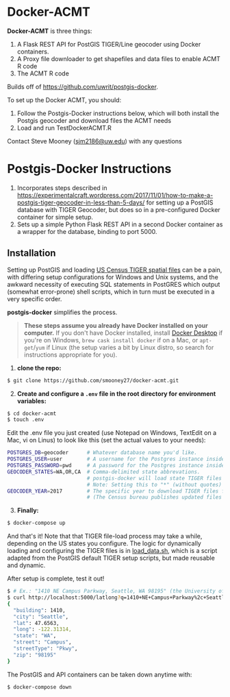 # Docker-ACMT
**Docker-ACMT** is three things:

1) A Flask REST API for PostGIS TIGER/Line geocoder using Docker containers. 
2) A Proxy file downloader to get shapefiles and data files to enable ACMT R code
3) The ACMT R code

Builds off of https://github.com/uwrit/postgis-docker.

To set up the Docker ACMT, you should:

1) Follow the Postgis-Docker instructions below, which will both install the Postgis geocoder and download files the ACMT needs
2) Load and run TestDockerACMT.R

Contact Steve Mooney (sjm2186@uw.edu) with any questions

# Postgis-Docker Instructions

1) Incorporates steps described in https://experimentalcraft.wordpress.com/2017/11/01/how-to-make-a-postgis-tiger-geocoder-in-less-than-5-days/ for setting up a PostGIS database with TIGER Geocoder, but does so in a pre-configured Docker container for simple setup.
2) Sets up a simple Python Flask REST API in a second Docker container as a wrapper for the database, binding to port 5000.

## Installation
Setting up PostGIS and loading [US Census TIGER spatial files](https://www.census.gov/programs-surveys/geography.html) can be a pain, with differing setup configurations for Windows and Unix systems, and the awkward necessity of executing SQL statements in PostGRES which output (somewhat error-prone) shell scripts, which in turn must be executed in a very specific order.

**postgis-docker** simplifies the process.
> **These steps assume you already have Docker installed on your computer.** If you don't have Docker installed, install [Docker Desktop](https://docs.docker.com/docker-for-windows/install/) if you're on Windows, `brew cask install docker` if on a Mac, or `apt-get`/`yum` if Linux (the setup varies a bit by Linux distro, so search for instructions appropriate for you).

1) **clone the repo:**
```bash
$ git clone https://github.com/smooney27/docker-acmt.git
```

2) **Create and configure a `.env` file in the root directory for environment variables:**
```bash
$ cd docker-acmt
$ touch .env
```

Edit the .env file you just created (use Notepad on Windows, TextEdit on a Mac, vi on Linus)  to look like this (set the actual values to your needs):
```bash
POSTGRES_DB=geocoder      # Whatever database name you'd like.
POSTGRES_USER=user        # A username for the Postgres instance inside the docker; make this whatever you want.
POSTGRES_PASSWORD=pwd     # A password for the Postgres instance inside the docker; make this whatever you want.
GEOCODER_STATES=WA,OR,CA  # Comma-delimited state abbrevations.
                          # postgis-docker will load state TIGER files for each state specified here.
                          # Note: Setting this to "*" (without quotes) will load data for all US states.
GEOCODER_YEAR=2017        # The specific year to download TIGER files for.
                          # (The Census bureau publishes updated files each year)
```

3) **Finally:**
```bash
$ docker-compose up
```

And that's it! Note that that TIGER file-load process may take a while, depending on the US states you configure. The logic for dynamically loading and configuring the TIGER files is in [load_data.sh](./src/db/load_data.sh), which is a script adapted from the PostGIS default TIGER setup scripts, but made reusable and dynamic.

After setup is complete, test it out!
```bash
$ # Ex.: "1410 NE Campus Parkway, Seattle, WA 98195" (the University of Washington)
$ curl http://localhost:5000/latlong?q=1410+NE+Campus+Parkway%2c+Seattle%2c+WA+98195
{
  "building": 1410,
  "city": "Seattle",
  "lat": 47.6563,
  "long": -122.31314,
  "state": "WA",
  "street": "Campus",
  "streetType": "Pkwy",
  "zip": "98195"
}
```

The PostGIS and API containers can be taken down anytime with:
```bash
$ docker-compose down
```


